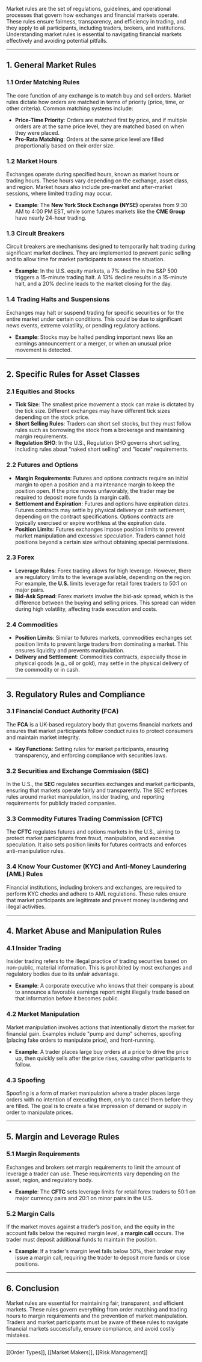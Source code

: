 Market rules are the set of regulations, guidelines, and operational processes that govern how exchanges and financial markets operate. These rules ensure fairness, transparency, and efficiency in trading, and they apply to all participants, including traders, brokers, and institutions. Understanding market rules is essential to navigating financial markets effectively and avoiding potential pitfalls.

---

## 1. **General Market Rules**

### 1.1 **Order Matching Rules**
The core function of any exchange is to match buy and sell orders. Market rules dictate how orders are matched in terms of priority (price, time, or other criteria). Common matching systems include:

- **Price-Time Priority**: Orders are matched first by price, and if multiple orders are at the same price level, they are matched based on when they were placed.
- **Pro-Rata Matching**: Orders at the same price level are filled proportionally based on their order size.

### 1.2 **Market Hours**
Exchanges operate during specified hours, known as market hours or trading hours. These hours vary depending on the exchange, asset class, and region. Market hours also include pre-market and after-market sessions, where limited trading may occur.

- **Example**: The **New York Stock Exchange (NYSE)** operates from 9:30 AM to 4:00 PM EST, while some futures markets like the **CME Group** have nearly 24-hour trading.

### 1.3 **Circuit Breakers**
Circuit breakers are mechanisms designed to temporarily halt trading during significant market declines. They are implemented to prevent panic selling and to allow time for market participants to assess the situation.

- **Example**: In the U.S. equity markets, a 7% decline in the S&P 500 triggers a 15-minute trading halt. A 13% decline results in a 15-minute halt, and a 20% decline leads to the market closing for the day.

### 1.4 **Trading Halts and Suspensions**
Exchanges may halt or suspend trading for specific securities or for the entire market under certain conditions. This could be due to significant news events, extreme volatility, or pending regulatory actions.

- **Example**: Stocks may be halted pending important news like an earnings announcement or a merger, or when an unusual price movement is detected.

---

## 2. **Specific Rules for Asset Classes**

### 2.1 **Equities and Stocks**
- **Tick Size**: The smallest price movement a stock can make is dictated by the tick size. Different exchanges may have different tick sizes depending on the stock price.
- **Short Selling Rules**: Traders can short sell stocks, but they must follow rules such as borrowing the stock from a brokerage and maintaining margin requirements.
- **Regulation SHO**: In the U.S., Regulation SHO governs short selling, including rules about "naked short selling" and "locate" requirements.

### 2.2 **Futures and Options**
- **Margin Requirements**: Futures and options contracts require an initial margin to open a position and a maintenance margin to keep the position open. If the price moves unfavorably, the trader may be required to deposit more funds (a margin call).
- **Settlement and Expiration**: Futures and options have expiration dates. Futures contracts may settle by physical delivery or cash settlement, depending on the contract specifications. Options contracts are typically exercised or expire worthless at the expiration date.
- **Position Limits**: Futures exchanges impose position limits to prevent market manipulation and excessive speculation. Traders cannot hold positions beyond a certain size without obtaining special permissions.

### 2.3 **Forex**
- **Leverage Rules**: Forex trading allows for high leverage. However, there are regulatory limits to the leverage available, depending on the region. For example, the **U.S.** limits leverage for retail forex traders to 50:1 on major pairs.
- **Bid-Ask Spread**: Forex markets involve the bid-ask spread, which is the difference between the buying and selling prices. This spread can widen during high volatility, affecting trade execution and costs.

### 2.4 **Commodities**
- **Position Limits**: Similar to futures markets, commodities exchanges set position limits to prevent large traders from dominating a market. This ensures liquidity and prevents manipulation.
- **Delivery and Settlement**: Commodities contracts, especially those in physical goods (e.g., oil or gold), may settle in the physical delivery of the commodity or in cash.

---

## 3. **Regulatory Rules and Compliance**

### 3.1 **Financial Conduct Authority (FCA)**
The **FCA** is a UK-based regulatory body that governs financial markets and ensures that market participants follow conduct rules to protect consumers and maintain market integrity.

- **Key Functions**: Setting rules for market participants, ensuring transparency, and enforcing compliance with securities laws.

### 3.2 **Securities and Exchange Commission (SEC)**
In the U.S., the **SEC** regulates securities exchanges and market participants, ensuring that markets operate fairly and transparently. The SEC enforces rules around market manipulation, insider trading, and reporting requirements for publicly traded companies.

### 3.3 **Commodity Futures Trading Commission (CFTC)**
The **CFTC** regulates futures and options markets in the U.S., aiming to protect market participants from fraud, manipulation, and excessive speculation. It also sets position limits for futures contracts and enforces anti-manipulation rules.

### 3.4 **Know Your Customer (KYC) and Anti-Money Laundering (AML) Rules**
Financial institutions, including brokers and exchanges, are required to perform KYC checks and adhere to AML regulations. These rules ensure that market participants are legitimate and prevent money laundering and illegal activities.

---

## 4. **Market Abuse and Manipulation Rules**

### 4.1 **Insider Trading**
Insider trading refers to the illegal practice of trading securities based on non-public, material information. This is prohibited by most exchanges and regulatory bodies due to its unfair advantage.

- **Example**: A corporate executive who knows that their company is about to announce a favorable earnings report might illegally trade based on that information before it becomes public.

### 4.2 **Market Manipulation**
Market manipulation involves actions that intentionally distort the market for financial gain. Examples include "pump and dump" schemes, spoofing (placing fake orders to manipulate price), and front-running.

- **Example**: A trader places large buy orders at a price to drive the price up, then quickly sells after the price rises, causing other participants to follow.

### 4.3 **Spoofing**
Spoofing is a form of market manipulation where a trader places large orders with no intention of executing them, only to cancel them before they are filled. The goal is to create a false impression of demand or supply in order to manipulate prices.

---

## 5. **Margin and Leverage Rules**

### 5.1 **Margin Requirements**
Exchanges and brokers set margin requirements to limit the amount of leverage a trader can use. These requirements vary depending on the asset, region, and regulatory body.

- **Example**: The **CFTC** sets leverage limits for retail forex traders to 50:1 on major currency pairs and 20:1 on minor pairs in the U.S.

### 5.2 **Margin Calls**
If the market moves against a trader’s position, and the equity in the account falls below the required margin level, a **margin call** occurs. The trader must deposit additional funds to maintain the position.

- **Example**: If a trader's margin level falls below 50%, their broker may issue a margin call, requiring the trader to deposit more funds or close positions.

---

## 6. **Conclusion**

Market rules are essential for maintaining fair, transparent, and efficient markets. These rules govern everything from order matching and trading hours to margin requirements and the prevention of market manipulation. Traders and market participants must be aware of these rules to navigate financial markets successfully, ensure compliance, and avoid costly mistakes.

---

[[Order Types]], [[Market Makers]], [[Risk Management]]